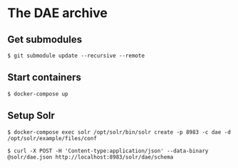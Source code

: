# The DAE archive

## Get submodules

    $ git submodule update --recursive --remote


## Start containers

    $ docker-compose up

## Setup Solr

    $ docker-compose exec solr /opt/solr/bin/solr create -p 8983 -c dae -d /opt/solr/example/files/conf

    $ curl -X POST -H 'Content-type:application/json' --data-binary @solr/dae.json http://localhost:8983/solr/dae/schema

